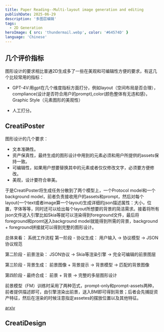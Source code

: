 ```yaml
---
title: Paper Reading--Multi-layout image generation and editing
publishDate: 2025-06-29
description: '多图层编辑'
tags:
  - 2D Generation
heroImage: { src: 'thundermail.webp', color: '#64574D' }
language: 'Chinese'
---
```

## 几个评价指标

图形设计的要求相比普通2D生成多了一些在美观和可编辑性方便的要求，有这几个比较常用的指标：

- GPT-4V:用gpt在几个维度指标方面打分，例如layout（空间布局是否合理），compliance(设计是否符合用户的prompt),color(颜色整体有无违和感)，Graphic Style（元素图形的美观性）

- 人工打分。

## CreatiPoster

图形设计的几个要求：
- 文本准确性。
- 资产保真性，最终生成的图形设计中用到的元素必须和用户所提供的assets保持一致。
- 可编辑性，如果用户想要替换其中的元素或者仅仅修改文字，必须要方便修改。
- 美观，设计要符合审美。 

于是CreatiPoster将生成任务分散到了两个模型上，一个Protocol model和一个background model，前者负责接收用户的assets和prompt，然后对每个layout(一个text或者image算一个layout)生成详细的json描述属性：大小，位置，字体等等，同时还可以给出每个layout所想要的背景的简洁需求。接着将所有json文件送入引擎比如Skia等就可以渲染得到foreground文件，最后将foreground和promt送入background model就能得到所需的背景，background + foreground拼接就可以得到完整的图形设计。

总体来看：
系统工作流程
第一阶段 - 协议生成：
用户输入 → 协议模型 → JSON协议规范

第二阶段 - 前景渲染：
JSON协议 → Skia等渲染引擎 → 完全可编辑的前景图层

第三阶段 - 背景生成：
前景图像 + 背景提示 → 背景模型 → 匹配的背景图像

第四阶段 - 最终合成：
前景 + 背景 → 完整的多层图形设计

前景模型（FM）训练时采用了两种范式，prompt-only和prompt-assets两种，前者提供描述即可，由引擎渲染出前景，送入BM即可得到背景；后者会先捕捉资产特征，然后在渲染的时候注意指定assetes的摆放位置以及其他特征。

[arxiv](https://arxiv.org/abs/2506.10890#:~:text=In%20this%20paper%2C%20we%20introduce%20CreatiPoster%2C%20a%20framework,multi-layer%20compositions%20from%20optional%20natural-language%20instructions%20or%20assets.)



## CreatiDesign
